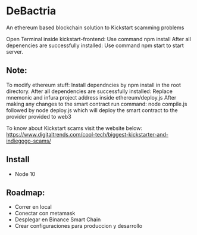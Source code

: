 # DeBactria
An ethereum based blockchain solution to Kickstart scamming problems

Open Terminal inside kickstart-frontend:
Use command npm install
After all depenencies are successfully installed:
Use command npm start to start server.


## Note:
To modify ethereum stuff:
Install dependncies by npm install in the root directory.
After all dependencies are successfully installed:
Replace mnemonic and infura project address inside ethereum/deploy.js
After making any changes to the smart contract run command:
node compile.js followed by
node deploy.js which will deploy the smart contract to the provider provided to web3

To know about Kickstart scams visit the website below:
https://www.digitaltrends.com/cool-tech/biggest-kickstarter-and-indiegogo-scams/

## Install
- Node 10 

## Roadmap:
- Correr en local
- Conectar con metamask
- Desplegar en Binance Smart Chain
- Crear configuraciones para produccion y desarrollo